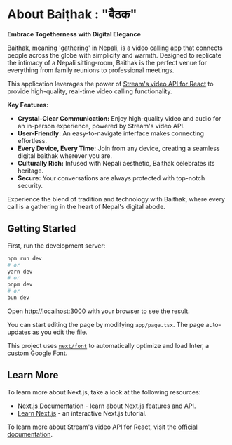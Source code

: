 # About Baiṭhak : "बैठक" 
**Embrace Togetherness with Digital Elegance**

Baiṭhak, meaning 'gathering' in Nepali, is a video calling app that connects people across the globe with simplicity and warmth. Designed to replicate the intimacy of a Nepali sitting-room, Baithak is the perfect venue for everything from family reunions to professional meetings.

This application leverages the power of [Stream's video API for React](https://getstream.io/video/docs/react/) to provide high-quality, real-time video calling functionality.

**Key Features:**

- **Crystal-Clear Communication:** Enjoy high-quality video and audio for an in-person experience, powered by Stream's video API.
- **User-Friendly:** An easy-to-navigate interface makes connecting effortless.
- **Every Device, Every Time:** Join from any device, creating a seamless digital baithak wherever you are.
- **Culturally Rich:** Infused with Nepali aesthetic, Baithak celebrates its heritage.
- **Secure:** Your conversations are always protected with top-notch security.

Experience the blend of tradition and technology with Baithak, where every call is a gathering in the heart of Nepal's digital abode.

## Getting Started

First, run the development server:

```bash
npm run dev
# or
yarn dev
# or
pnpm dev
# or
bun dev
```

Open [http://localhost:3000](http://localhost:3000) with your browser to see the result.

You can start editing the page by modifying `app/page.tsx`. The page auto-updates as you edit the file.

This project uses [`next/font`](https://nextjs.org/docs/basic-features/font-optimization) to automatically optimize and load Inter, a custom Google Font.

## Learn More

To learn more about Next.js, take a look at the following resources:

- [Next.js Documentation](https://nextjs.org/docs) - learn about Next.js features and API.
- [Learn Next.js](https://nextjs.org/learn) - an interactive Next.js tutorial.

To learn more about Stream's video API for React, visit the [official documentation](https://getstream.io/video/docs/react/).
